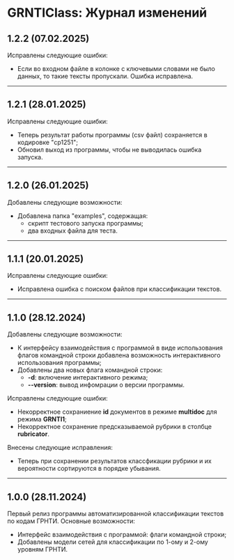 # GRNTIClass: Журнал изменений

## 1.2.2 (07.02.2025)
Исправлены следующие ошибки:
* Если во входном файле в колонке с ключевыми словами не было данных, то такие тексты пропускали. Ошибка исправлена.

<hr>

## 1.2.1 (28.01.2025)
Исправлены следующие ошибки:
* Теперь результат работы программы (csv файл) сохраняется в кодировке "cp1251";
* Обновил выход из программы, чтобы не выводилась ошибка запуска.

<hr>

## 1.2.0 (26.01.2025)
Добавлены следующие возможности:
* Добавлена папка "examples", содержащая:
  * скрипт тестового запуска программы;
  * два входных файла для теста.

<hr>

## 1.1.1 (20.01.2025)
Исправлены следующие ошибки:
* Исправлена ошибка с поиском файлов при классификации текстов.

<hr>

## 1.1.0 (28.12.2024)
Добавлены следующие возможности:
* К интерфейсу взаимодействия с программой в виде использования флагов командной строки добавлена возможность интерактивного использования программы;
* Добавлены два новых флага командной строки:
  * **-d**: включение интерактивного режима;
  * **--version**: вывод инфомрации о версии программы.

Исправлены следующие ошибки:
* Некорректное сохраниение **id** документов в режиме **multidoc** для режима **GRNTI1**;
* Некорректное сохранение предсказываемой рубрики в столбце **rubricator**.

Внесены следующие исправления:
* Теперь при сохранении результатов классфикации рубрики и их вероятности сортируются в порядке убывания.

<hr>

## 1.0.0 (28.11.2024)
Первый релиз программы автоматизированной классификации текстов по кодам ГРНТИ.
Основные возможности:
* Интерфейс взаимодействия с программой: флаги командной строки;
* Добавлены модели сетей для классификации по 1-ому и 2-ому уровням ГРНТИ.